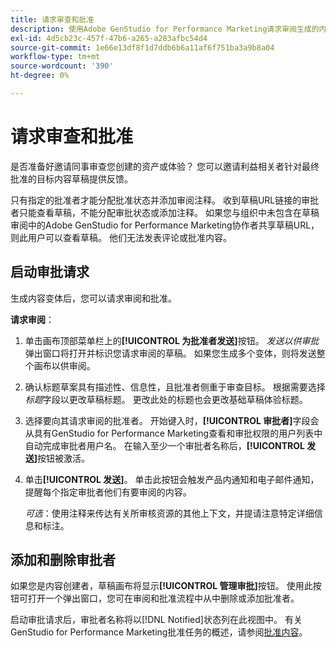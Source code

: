 ```yaml
---
title: 请求审查和批准
description: 使用Adobe GenStudio for Performance Marketing请求审阅生成的内容。
exl-id: 4d5cb23c-457f-47b6-a265-a283afbc54d4
source-git-commit: 1e66e13df8f1d7ddb6b6a11af6f751ba3a9b8a04
workflow-type: tm+mt
source-wordcount: '390'
ht-degree: 0%

---
```


# 请求审查和批准

是否准备好邀请同事审查您创建的资产或体验？ 您可以邀请利益相关者针对最终批准的目标内容草稿提供反馈。

只有指定的批准者才能分配批准状态并添加审阅注释。 收到草稿URL链接的审批者只能查看草稿，不能分配审批状态或添加注释。 如果您与组织中未包含在草稿审阅中的Adobe GenStudio for Performance Marketing协作者共享草稿URL，则此用户可以查看草稿。 他们无法发表评论或批准内容。

## 启动审批请求

生成内容变体后，您可以请求审阅和批准。

**请求审阅**：

1. 单击画布顶部菜单栏上的&#x200B;**[!UICONTROL 为批准者发送]**&#x200B;按钮。 _发送以供审批_&#x200B;弹出窗口将打开并标识您请求审阅的草稿。 如果您生成多个变体，则将发送整个画布以供审阅。

1. 确认标题草案具有描述性、信息性，且批准者侧重于审查目标。 根据需要选择&#x200B;_标题_&#x200B;字段以更改草稿标题。 更改此处的标题也会更改基础草稿体验标题。

1. 选择要向其请求审阅的批准者。 开始键入时，**[!UICONTROL 审批者]**&#x200B;字段会从具有GenStudio for Performance Marketing查看和审批权限的用户列表中自动完成审批者用户名。 在输入至少一个审批者名称后，**[!UICONTROL 发送]**&#x200B;按钮被激活。

1. 单击&#x200B;**[!UICONTROL 发送]**。 单击此按钮会触发产品内通知和电子邮件通知，提醒每个指定审批者他们有要审阅的内容。

   _可选_：使用注释来传达有关所审核资源的其他上下文，并提请注意特定详细信息和标注。

## 添加和删除审批者

如果您是内容创建者，草稿画布将显示&#x200B;**[!UICONTROL 管理审批]**&#x200B;按钮。 使用此按钮可打开一个弹出窗口，您可在审阅和批准流程中从中删除或添加批准者。

启动审批请求后，审批者名称将以[!DNL Notified]状态列在此视图中。 有关GenStudio for Performance Marketing批准任务的概述，请参阅[批准内容](./approve-content.md)。
